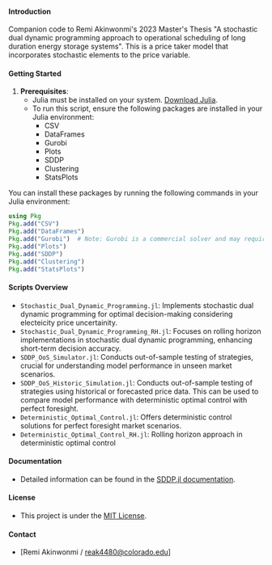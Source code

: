 #### Introduction
Companion code to Remi Akinwonmi's 2023 Master's Thesis "A stochastic dual dynamic programming approach to operational scheduling of long duration energy storage systems". This is a price taker model that incorporates stochastic elements to the price variable.


#### Getting Started
1. **Prerequisites**: 
   - Julia must be installed on your system. [Download Julia](https://julialang.org/downloads/).
   - To run this script, ensure the following packages are installed in your Julia environment:
      - CSV
      - DataFrames
      - Gurobi
      - Plots
      - SDDP
      - Clustering
      - StatsPlots

You can install these packages by running the following commands in your Julia environment:

```julia
using Pkg
Pkg.add("CSV")
Pkg.add("DataFrames")
Pkg.add("Gurobi")  # Note: Gurobi is a commercial solver and may require a license.
Pkg.add("Plots")
Pkg.add("SDDP")
Pkg.add("Clustering")
Pkg.add("StatsPlots")
```

#### Scripts Overview
- `Stochastic_Dual_Dynamic_Programming.jl`: Implements stochastic dual dynamic programming for optimal decision-making considering electeicity price uncertainity.
- `Stochastic_Dual_Dynamic_Programming_RH.jl`: Focuses on rolling horizon implementations in stochastic dual dynamic programming, enhancing short-term decision accuracy.
- `SDDP_OoS_Simulator.jl`: Conducts out-of-sample testing of strategies, crucial for understanding model performance in unseen market scenarios.
- `SDDP_OoS_Historic_Simulation.jl`: Conducts out-of-sample testing of strategies using historical or forecasted price data. This can be used to compare model performance with deterministic optimal control with perfect foresight.
- `Deterministic_Optimal_Control.jl`: Offers deterministic control solutions for perfect foresight market scenarios.
- `Deterministic_Optimal_Control_RH.jl`: Rolling horizon approach in deterministic optimal control

#### Documentation
- Detailed information can be found in the [SDDP.jl documentation](https://sddp.dev/stable).

#### License
- This project is under the [MIT License](LICENSE).

#### Contact
- [Remi Akinwonmi / reak4480@colorado.edu]
